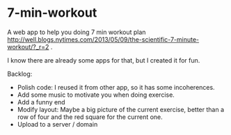 # 7-min-workout
A web app to help you doing 7 min workout plan 
http://well.blogs.nytimes.com/2013/05/09/the-scientific-7-minute-workout/?_r=2 .

I know there are already some apps for that, but I created it for fun.

Backlog:

- Polish code: I reused it from other app, so it has some incoherences.
- Add some music to motivate you when doing exercise.
- Add a funny end
- Modify layout: Maybe a big picture of the current exercise, better than a row of four and the red square for the current one.
- Upload to a server / domain

